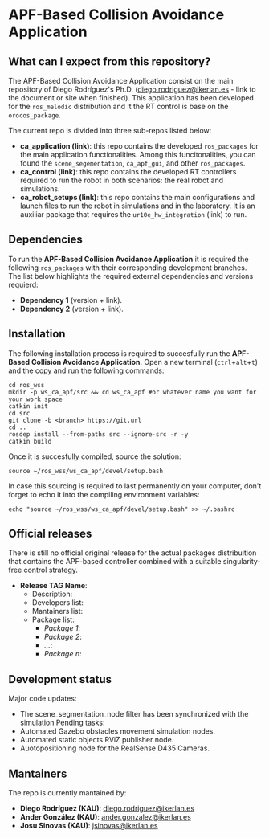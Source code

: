# APF-Based Collision Avoidance Application

## What can I expect from this repository?
The APF-Based Collision Avoidance Application consist on the main repository of Diego Rodríguez's Ph.D. (diego.rodriguez@ikerlan.es - link to the document or site when finished). This application has been developed for the `ros_melodic` distribution and it the RT control is base on the `orocos_package`.

The current repo is divided into three sub-repos listed below:
* **ca_application (link)**: this repo contains the developed `ros_packages` for the main application functionalities. Among this funcitonalities, you can found the `scene_segementation`, `ca_apf_gui`, and other `ros_packages`.
* **ca_control (link)**: this repo contains the developed RT controllers required to run the robot in both scenarios: the real robot and simulations.
* **ca_robot_setups (link)**: this repo contains the main configurations and launch files to run the robot in simulations and in the laboratory. It is an auxiliar package that requires the `ur10e_hw_integration` (link) to run.

## Dependencies
To run the **APF-Based Collision Avoidance Application** it is required the following `ros_packages` with their corresponding development branches. The list below highlights the required external dependencies and versions requierd:
* **Dependency 1** (version + link).
* **Dependency 2** (version + link).

## Installation
The following installation process is required to succesfully run the **APF-Based Collision Avoidance Application**. Open a new terminal (`ctrl`+`alt`+`t`) and the copy and run the following commands:
```
cd ros_wss
mkdir -p ws_ca_apf/src && cd ws_ca_apf #or whatever name you want for your work space
catkin init
cd src
git clone -b <branch> https://git.url
cd ..
rosdep install --from-paths src --ignore-src -r -y
catkin build
```

Once it is succesfully compiled, source the solution:
```
source ~/ros_wss/ws_ca_apf/devel/setup.bash
```

In case this sourcing is required to last permanently on your computer, don't forget to echo it into the compiling environment variables:
```
echo "source ~/ros_wss/ws_ca_apf/devel/setup.bash" >> ~/.bashrc
```

## Official releases
There is still no official original release for the actual packages distribuition that contains the APF-based controller combined with a suitable singularity-free control strategy.
* **Release TAG Name**: 
  * Description: 
  * Developers list:
  * Mantainers list:
  * Package list:
    * *Package 1*: 
    * *Package 2*:
    * *...*:
    * *Package n*:


## Development status
Major code updates:
* The scene_segmentation_node filter has been synchronized with the simulation
Pending tasks:
* Automated Gazebo obstacles movement simulation nodes.
* Automated static objects RViZ publisher node.
* Auotopositioning node for the RealSense D435 Cameras.

## Mantainers
The repo is currently mantained by:
* **Diego Rodríguez (KAU)**: diego.rodriguez@ikerlan.es
* **Ander González (KAU)**: ander.gonzalez@ikerlan.es
* **Josu Sinovas (KAU)**: jsinovas@ikerlan.es
